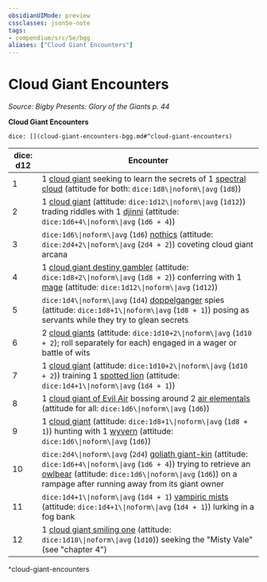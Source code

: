 ```yaml
---
obsidianUIMode: preview
cssclasses: json5e-note
tags:
- compendium/src/5e/bgg
aliases: ["Cloud Giant Encounters"]
---
```

# Cloud Giant Encounters
*Source: Bigby Presents: Glory of the Giants p. 44* 

**Cloud Giant Encounters**

`dice: [](cloud-giant-encounters-bgg.md#^cloud-giant-encounters)`

| dice: d12 | Encounter |
|-----------|-----------|
| 1 | 1 [cloud giant](2-Mechanics/CLI/bestiary/giant/cloud-giant.md) seeking to learn the secrets of 1 [spectral cloud](2-Mechanics/CLI/bestiary/undead/spectral-cloud-bgg.md) (attitude for both: `dice:1d8\\|noform\\|avg` (`1d8`)) |
| 2 | 1 [cloud giant](2-Mechanics/CLI/bestiary/giant/cloud-giant.md) (attitude: `dice:1d12\\|noform\\|avg` (`1d12`)) trading riddles with 1 [djinni](2-Mechanics/CLI/bestiary/elemental/djinni.md) (attitude: `dice:1d6+4\\|noform\\|avg` (`1d6 + 4`)) |
| 3 | `dice:1d6\\|noform\\|avg` (`1d6`) [nothics](2-Mechanics/CLI/bestiary/aberration/nothic.md) (attitude: `dice:2d4+2\\|noform\\|avg` (`2d4 + 2`)) coveting cloud giant arcana |
| 4 | 1 [cloud giant destiny gambler](2-Mechanics/CLI/bestiary/giant/cloud-giant-destiny-gambler-bgg.md) (attitude: `dice:1d8+2\\|noform\\|avg` (`1d8 + 2`)) conferring with 1 [mage](2-Mechanics/CLI/bestiary/humanoid/mage.md) (attitude: `dice:1d12\\|noform\\|avg` (`1d12`)) |
| 5 | `dice:1d4\\|noform\\|avg` (`1d4`) [doppelganger](2-Mechanics/CLI/bestiary/monstrosity/doppelganger.md) spies (attitude: `dice:1d8+1\\|noform\\|avg` (`1d8 + 1`)) posing as servants while they try to glean secrets |
| 6 | 2 [cloud giants](2-Mechanics/CLI/bestiary/giant/cloud-giant.md) (attitude: `dice:1d10+2\\|noform\\|avg` (`1d10 + 2`); roll separately for each) engaged in a wager or battle of wits |
| 7 | 1 [cloud giant](2-Mechanics/CLI/bestiary/giant/cloud-giant.md) (attitude: `dice:1d10+2\\|noform\\|avg` (`1d10 + 2`)) training 1 [spotted lion](2-Mechanics/CLI/bestiary/beast/spotted-lion-bgg.md) (attitude: `dice:1d4+1\\|noform\\|avg` (`1d4 + 1`)) |
| 8 | 1 [cloud giant of Evil Air](2-Mechanics/CLI/bestiary/giant/cloud-giant-of-evil-air-bgg.md) bossing around 2 [air elementals](2-Mechanics/CLI/bestiary/elemental/air-elemental.md) (attitude for all: `dice:1d6\\|noform\\|avg` (`1d6`)) |
| 9 | 1 [cloud giant](2-Mechanics/CLI/bestiary/giant/cloud-giant.md) (attitude: `dice:1d8+1\\|noform\\|avg` (`1d8 + 1`)) hunting with 1 [wyvern](2-Mechanics/CLI/bestiary/dragon/wyvern.md) (attitude: `dice:1d6\\|noform\\|avg` (`1d6`)) |
| 10 | `dice:2d4\\|noform\\|avg` (`2d4`) [goliath giant-kin](2-Mechanics/CLI/bestiary/humanoid/goliath-giant-kin-bgg.md) (attitude: `dice:1d6+4\\|noform\\|avg` (`1d6 + 4`)) trying to retrieve an [owlbear](2-Mechanics/CLI/bestiary/monstrosity/owlbear.md) (attitude: `dice:1d6\\|noform\\|avg` (`1d6`)) on a rampage after running away from its giant owner |
| 11 | `dice:1d4+1\\|noform\\|avg` (`1d4 + 1`) [vampiric mists](2-Mechanics/CLI/bestiary/undead/vampiric-mist-mpmm.md) (attitude: `dice:1d4+1\\|noform\\|avg` (`1d4 + 1`)) lurking in a fog bank |
| 12 | 1 [cloud giant smiling one](2-Mechanics/CLI/bestiary/giant/cloud-giant-smiling-one-mpmm.md) (attitude: `dice:1d10\\|noform\\|avg` (`1d10`)) seeking the "Misty Vale" (see "chapter 4") |
^cloud-giant-encounters